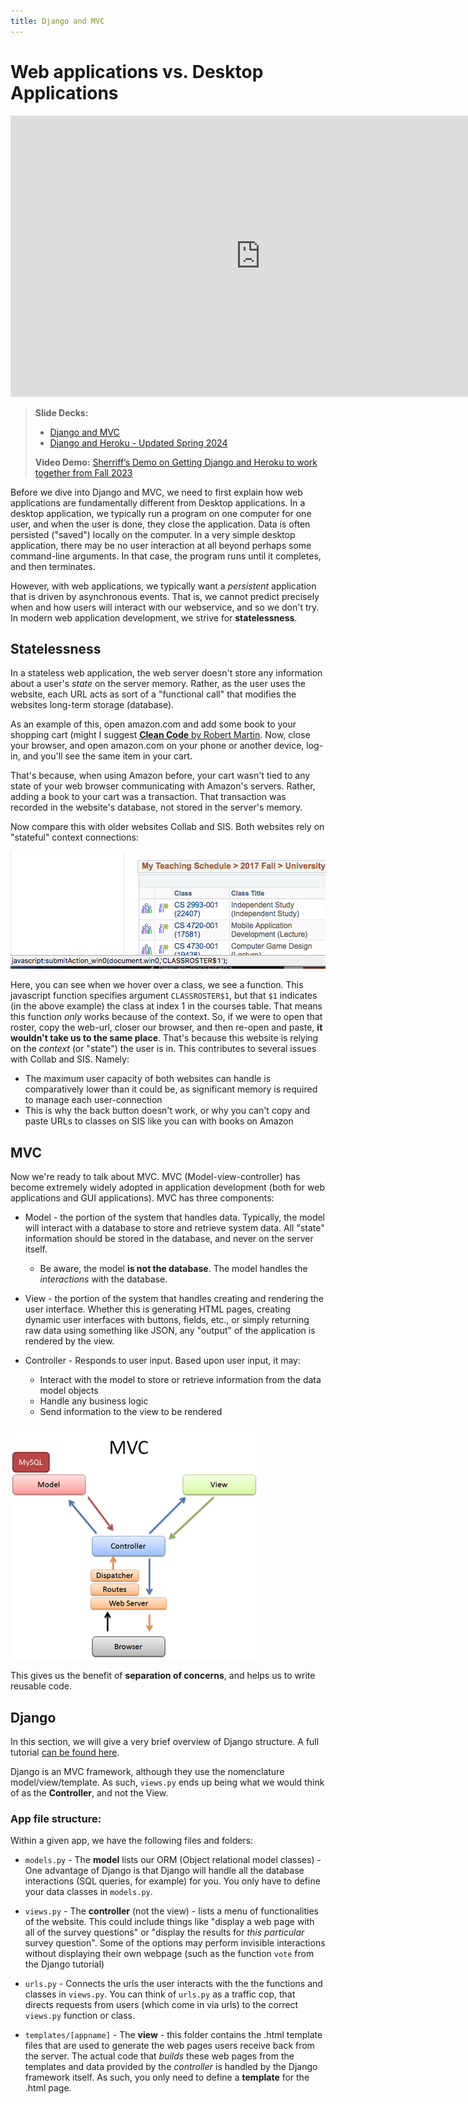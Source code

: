 ```yaml
---
title: Django and MVC
---
```


# Web applications vs. Desktop Applications

<iframe width="800" height="450" src="https://www.youtube.com/embed/HxN4vSr7iwg" frameborder="0" allow="accelerometer; autoplay; encrypted-media; gyroscope; picture-in-picture" allowfullscreen></iframe>

> __Slide Decks:__ 
> - [Django and MVC](https://docs.google.com/presentation/d/1_gaSPHCczdsxXwmkhkYiWqZchTxHTzs-r6yyAR5Lznw/edit?usp=sharing)     
> - [Django and Heroku - Updated Spring 2024](https://docs.google.com/presentation/d/1uWUejsEqPrkAB76C6H6I0-tnFPafkWTnWovfqPa9V-Q/edit?usp=sharing)
>  
> __Video Demo:__ [Sherriff’s Demo on Getting Django and Heroku to work together from Fall 2023](https://www.cs.virginia.edu/~sherriff/cs3240/DjangoHeroku.mp4)

Before we dive into Django and MVC, we need to first explain how web applications are fundamentally different from Desktop applications. In a desktop application, we typically run a program on one computer for one user, and when the user is done, they close the application. Data is often persisted ("saved") locally on the computer. In a very simple desktop application, there may be no user interaction at all beyond perhaps some command-line arguments. In that case, the program runs until it completes, and then terminates.

However, with web applications, we typically want a *persistent* application that is driven by asynchronous events. That is, we cannot predict precisely when and how users will interact with our webservice, and so we don't try. In modern web application development, we strive for **statelessness**.

## Statelessness

In a stateless web application, the web server doesn't store any information about a user's *state* on the server memory. Rather, as the user uses the website, each URL acts as sort of a "functional call" that modifies the websites long-term storage (database). 

As an example of this, open amazon.com and add some book to your shopping cart (might I suggest [__Clean Code__ by Robert Martin](https://www.amazon.com/Clean-Code-Handbook-Software-Craftsmanship/dp/0132350882). Now, close your browser, and open amazon.com on your phone or another device, log-in, and you'll see the same item in your cart.

That's because, when using Amazon before, your cart wasn't tied to any state of your web browser communicating with Amazon's servers. Rather, adding a book to your cart was a transaction. That transaction was recorded in the website's database, not stored in the server's memory.

Now compare this with older websites Collab and SIS. Both websites rely on "stateful" context connections:

![img.png](/img/arch/djano-mvc/statefulness.png)

Here, you can see when we hover over a class, we see a function. This javascript function specifies argument `CLASSROSTER$1`, but that `$1` indicates (in the above example) the class at index 1 in the courses table. That means this function *only* works because of the context. So, if we were to open that roster, copy the web-url, closer our browser, and then re-open and paste, **it wouldn't take us to the same place**. That's because this website is relying on the *context* (or "state") the user is in. This contributes to several issues with Collab and SIS. Namely:

* The maximum user capacity of both websites can handle is comparatively lower than it could be, as significant memory is required to manage each user-connection
* This is why the back button doesn't work, or why you can't copy and paste URLs to classes on SIS like you can with books on Amazon

## MVC

Now we're ready to talk about MVC. MVC (Model-view-controller) has become extremely widely adopted in application development (both for web applications and GUI applications). MVC has three components:

* Model - the portion of the system that handles data. Typically, the model will interact with a database to store and retrieve system data. All "state" information should be stored in the database, and never on the server itself.
  * Be aware, the model **is not the database**. The model handles the *interactions* with the database.

* View - the portion of the system that handles creating and rendering the user interface. Whether this is generating HTML pages, creating dynamic user interfaces with buttons, fields, etc., or simply returning raw data using something like JSON, any "output" of the application is rendered by the view.

* Controller - Responds to user input. Based upon user input, it may:
  * Interact with the model to store or retrieve information from the data model objects
  * Handle any business logic
  * Send information to the view to be rendered

![img.png](/img/arch/djano-mvc/mvc-diagram.png)

This gives us the benefit of **separation of concerns**, and helps us to write reusable code.

## Django

In this section, we will give a very brief overview of Django structure. A full tutorial [can be found here](https://docs.djangoproject.com/en/4.1/intro/tutorial01/).

Django is an MVC framework, although they use the nomenclature model/view/template. As such, `views.py` ends up being what we would think of as the **Controller**, and not the View.

### App file structure:

Within a given app, we have the following files and folders:

* `models.py` - The **model** lists our ORM (Object relational model classes) - One advantage of Django is that Django will handle all the database interactions (SQL queries, for example) for you. You only have to define your data classes in `models.py`.

* `views.py` - The **controller** (not the view) - lists a menu of functionalities of the website. This could include things like "display a web page with all of the survey questions" or "display the results for *this particular* survey question". Some of the options may perform invisible interactions without displaying their own webpage (such as the function `vote` from the Django tutorial)

* `urls.py` - Connects the urls the user interacts with the the functions and classes in `views.py`. You can think of `urls.py` as a traffic cop, that directs requests from users (which come in via urls) to the correct `views.py` function or class.

* `templates/[appname]` - The **view** - this folder contains the .html template files that are used to generate the web pages users receive back from the server. The actual code that *builds* these web pages from the templates and data provided by the *controller* is handled by the Django framework itself. As such, you only need to define a **template** for the .html page.